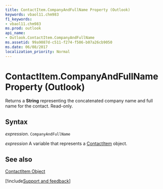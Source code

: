 ```yaml
---
title: ContactItem.CompanyAndFullName Property (Outlook)
keywords: vbaol11.chm983
f1_keywords:
- vbaol11.chm983
ms.prod: outlook
api_name:
- Outlook.ContactItem.CompanyAndFullName
ms.assetid: 99a9087d-c511-f274-f506-b07a26cb9050
ms.date: 06/08/2017
localization_priority: Normal
---
```



# ContactItem.CompanyAndFullName Property (Outlook)

Returns a  **String** representing the concatenated company name and full name for the contact. Read-only.


## Syntax

_expression_. `CompanyAndFullName`

_expression_ A variable that represents a [ContactItem](./Outlook.ContactItem.md) object.


## See also


[ContactItem Object](Outlook.ContactItem.md)

[!include[Support and feedback](~/includes/feedback-boilerplate.md)]